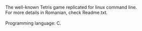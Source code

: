 The well-known Tetris game replicated for linux command line.<br> 
For more details in Romanian, check Readme.txt.<br>
<br>
Programming language: C.
